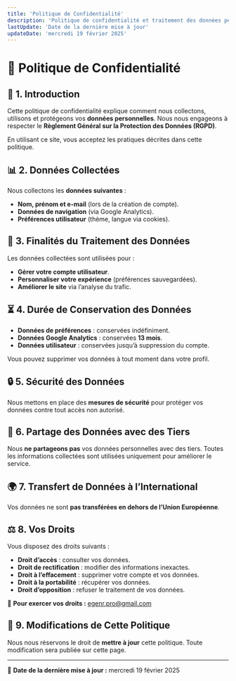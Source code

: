 ```yaml
---
title: 'Politique de Confidentialité'
description: 'Politique de confidentialité et traitement des données personnelles'
lastUpdate: 'Date de la dernière mise à jour'
updateDate: 'mercredi 19 février 2025'
---
```


# 🔐 Politique de Confidentialité

## 📌 1. Introduction

Cette politique de confidentialité explique comment nous collectons, utilisons et protégeons vos **données personnelles**. Nous nous engageons à respecter le **Règlement Général sur la Protection des Données (RGPD)**.

En utilisant ce site, vous acceptez les pratiques décrites dans cette politique.

## 📊 2. Données Collectées

Nous collectons les **données suivantes** :

- **Nom, prénom et e-mail** (lors de la création de compte).
- **Données de navigation** (via Google Analytics).
- **Préférences utilisateur** (thème, langue via cookies).

## 🎯 3. Finalités du Traitement des Données

Les données collectées sont utilisées pour :

- **Gérer votre compte utilisateur**.
- **Personnaliser votre expérience** (préférences sauvegardées).
- **Améliorer le site** via l’analyse du trafic.

## ⏳ 4. Durée de Conservation des Données

- **Données de préférences** : conservées indéfiniment.
- **Données Google Analytics** : conservées **13 mois**.
- **Données utilisateur** : conservées jusqu’à suppression du compte.

Vous pouvez supprimer vos données à tout moment dans votre profil.

## 🔒 5. Sécurité des Données

Nous mettons en place des **mesures de sécurité** pour protéger vos données contre tout accès non autorisé.

## 🚫 6. Partage des Données avec des Tiers

Nous **ne partageons pas** vos données personnelles avec des tiers. Toutes les informations collectées sont utilisées uniquement pour améliorer le service.

## 🌍 7. Transfert de Données à l’International

Vos données ne sont **pas transférées en dehors de l’Union Européenne**.

## ⚖️ 8. Vos Droits

Vous disposez des droits suivants :

- **Droit d’accès** : consulter vos données.
- **Droit de rectification** : modifier des informations inexactes.
- **Droit à l’effacement** : supprimer votre compte et vos données.
- **Droit à la portabilité** : récupérer vos données.
- **Droit d’opposition** : refuser le traitement de vos données.

📩 **Pour exercer vos droits :** [egenr.pro@gmail.com](mailto:egenr.pro@gmail.com)

## 🔄 9. Modifications de Cette Politique

Nous nous réservons le droit de **mettre à jour** cette politique. Toute modification sera publiée sur cette page.

---

📅 **Date de la dernière mise à jour :** mercredi 19 février 2025
